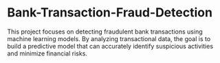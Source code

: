 # Bank-Transaction-Fraud-Detection
This project focuses on detecting fraudulent bank transactions using machine learning models. By analyzing transactional data, the goal is to build a predictive model that can accurately identify suspicious activities and minimize financial risks.
